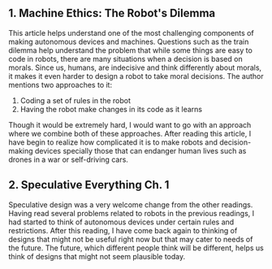 ## 1. Machine Ethics: The Robot's Dilemma

This article helps understand one of the most challenging components of making autonomous devices and machines. Questions such as the train dilemma help understand the problem that while some things are easy to code in robots, there are many situations when a decision is based on morals. Since us, humans, are indecisive and think differently about morals, it makes it even harder to design a robot to take moral decisions. The author mentions two approaches to it: 
1. Coding a set of rules in the robot
2. Having the robot make changes in its code as it learns

Though it would be extremely hard, I would want to go with an approach where we combine both of these approaches. 
After reading this article, I have begin to realize how complicated it is to make robots and decision-making devices specially those that can endanger human lives such as drones in a war or self-driving cars.

## 2. Speculative Everything Ch. 1

Speculative design was a very welcome change from the other readings. Having read several problems related to robots in the previous readings, I had started to think of autonomous devices under certain rules and restrictions. After this reading, I have come back again to thinking of designs that might not be useful right now but that may cater to needs of the future. The future, which different people think will be different, helps us think of designs that might not seem plausible today.


